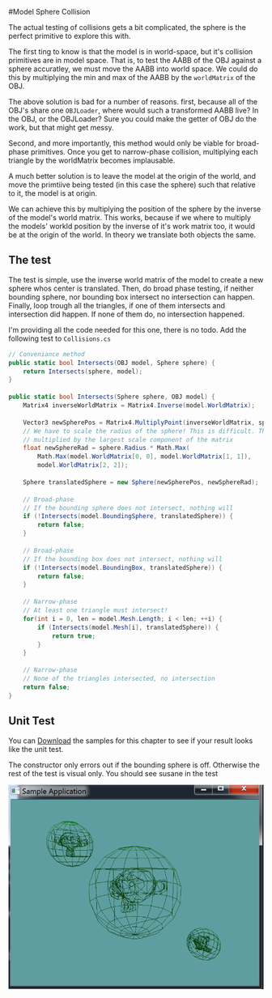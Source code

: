#Model Sphere Collision

The actual testing of collisions gets a bit complicated, the sphere is the perfect primitive to explore this with. 

The first ting to know is that the model is in world-space, but it's collision primitives are in model space. That is, to test the AABB of the OBJ against a sphere accuratley, we must move the AABB into world space. We could do this by multiplying the min and max of the AABB by the ```worldMatrix``` of the OBJ.

The above solution is bad for a number of reasons. first, because all of the OBJ's share one ```OBJLoader```, where would such a transformed AABB live? In the OBJ, or the OBJLoader? Sure you could make the getter of OBJ do the work, but that might get messy.

Second, and more importantly, this method would only be viable for broad-phase primitives. Once you get to narrow-phase collision, multiplying each triangle by the worldMatrix becomes implausable.

A much better solution is to leave the model at the origin of the world, and move the primtiive being tested (in this case the sphere) such that relative to it, the model is at origin. 

We can achieve this by multiplying the position of the sphere by the inverse of the model's world matrix. This works, because if we where to multiply the models' workld position by the inverse of it's work matrix too, it would be at the origin of the world. In theory we translate both objects the same.

## The test

The test is simple, use the inverse world matrix of the model to create a new sphere whos center is translated. Then, do broad phase testing, if neither bounding sphere, nor bounding box intersect no intersection can happen. Finally, loop trough all the triangles, if one of them intersects and intersection did happen. If none of them do, no intersection happened.

I'm providing all the code needed for this one, there is no todo. Add the following test to ```Collisions.cs```

```cs
// Conveniance method
public static bool Intersects(OBJ model, Sphere sphere) {
    return Intersects(sphere, model);
}
    
public static bool Intersects(Sphere sphere, OBJ model) {
    Matrix4 inverseWorldMatrix = Matrix4.Inverse(model.WorldMatrix);

    Vector3 newSpherePos = Matrix4.MultiplyPoint(inverseWorldMatrix, sphere.Position.ToVector());
    // We have to scale the radius of the sphere! This is difficult. The new scalar is the old radius
    // multiplied by the largest scale component of the matrix
    float newSphereRad = sphere.Radius * Math.Max(
        Math.Max(model.WorldMatrix[0, 0], model.WorldMatrix[1, 1]),
        model.WorldMatrix[2, 2]);

    Sphere translatedSphere = new Sphere(newSpherePos, newSphereRad);

    // Broad-phase
    // If the bounding sphere does not intersect, nothing will
    if (!Intersects(model.BoundingSphere, translatedSphere)) {
        return false;
    }

    // Broad-phase
    // If the bounding box does not intersect, nothing will
    if (!Intersects(model.BoundingBox, translatedSphere)) {
        return false;
    }

    // Narrow-phase
    // At least one triangle must intersect!
    for(int i = 0, len = model.Mesh.Length; i < len; ++i) {
        if (Intersects(model.Mesh[i], translatedSphere)) {
            return true;
        }
    }

    // Narrow-phase
    // None of the triangles intersected, no intersection
    return false;
}
```

## Unit Test

You can [Download](../Samples/3DModels.rar) the samples for this chapter to see if your result looks like the unit test.

The constructor only errors out if the bounding sphere is off. Otherwise the rest of the test is visual only. You should see susane in the test

![UNIT](unit_test_obj_object.png)

```cs

```
